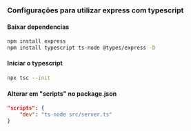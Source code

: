 ### Configurações para utilizar express com typescript

#### Baixar dependencias

```bash
npm install express
npm install typescript ts-node @types/express -D
```

#### Iniciar o typescript

```bash
npx tsc --init
```

#### Alterar em "scripts" no package.json

```json
"scripts": {
    "dev": "ts-node src/server.ts"
}
```
